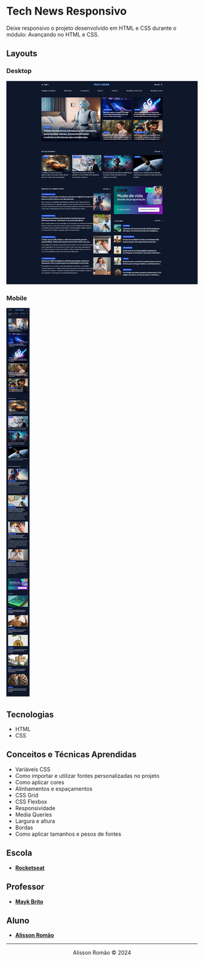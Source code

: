# Tech News Responsivo
Deixe responsivo o projeto desenvolvido em HTML e CSS durante o módulo: Avançando no HTML e CSS.

## Layouts
### Desktop
![tech-news-desktopimage](./screenshots/tech-news-desktop.png)
### Mobile
![tech-news-mobile-image](./screenshots/tech-news-mobile.png)

## Tecnologias
- HTML
- CSS

## Conceitos e Técnicas Aprendidas
- Variáveis CSS
- Como importar e utilizar fontes personalizadas no projeto
- Como aplicar cores 
- Alinhamentos e espaçamentos
- CSS Grid
- CSS Flexbox
- Responsividade
- Media Queries
- Largura e altura
- Bordas
- Como aplicar tamanhos e pesos de fontes 

 ## Escola
 - [**Rocketseat**](https://github.com/rocketseat)

## Professor
- [**Mayk Brito**](https://github.com/maykbrito)

## Aluno
- [**Alisson Romão**](https://github.com/alissonromaosantos)

---

<div align="center">
  Alisson Romão &copy; 2024
</div>
